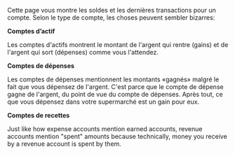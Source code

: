 Cette page vous montre les soldes et les dernières transactions pour un compte. Selon le type de compte, les choses peuvent sembler bizarres:

**Comptes d’actif**

Les comptes d'actifs montrent le montant de l'argent qui rentre (gains) et de l'argent qui sort (dépenses) comme vous l'attendez.

**Comptes de dépenses**

Les comptes de dépenses mentionnent les montants «gagnés» malgré le fait que vous dépensez de l'argent. C'est parce que le compte de dépense gagne de l'argent, du point de vue du compte de dépenses. Après tout, ce que vous dépensez dans votre supermarché est un gain pour eux.

**Comptes de recettes**

Just like how expense accounts mention earned accounts, revenue accounts mention "spent" amounts because technically, money you receive by a revenue account is spent by them.